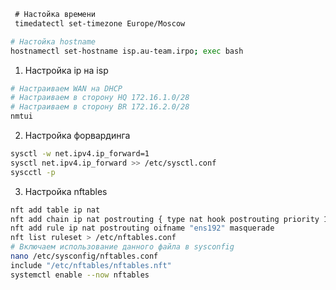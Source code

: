 ```bash
 # Настойка времени
 timedatectl set-timezone Europe/Moscow
```

```bash
# Настойка hostname
hostnamectl set-hostname isp.au-team.irpo; exec bash
```

1. Настройка ip на isp
```bash
# Настраиваем WAN на DHCP
# Настраиваем в сторону HQ 172.16.1.0/28
# Настраиваем в сторону BR 172.16.2.0/28
nmtui
```

2. Настройка форвардинга
```bash
sysctl -w net.ipv4.ip_forward=1
sysctl net.ipv4.ip_forward >> /etc/sysctl.conf
syscctl -p 
```

3. Настройка nftables
```bash
nft add table ip nat
nft add chain ip nat postrouting { type nat hook postrouting priority 100 \; }
nft add rule ip nat postrouting oifname "ens192" masquerade
nft list ruleset > /etc/nftables.conf
# Включаем использование данного файла в sysconfig
nano /etc/sysconfig/nftables.conf
include "/etc/nftables/nftables.nft"
systemctl enable --now nftables
```